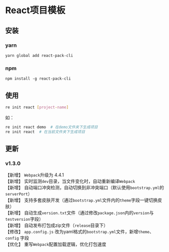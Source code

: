 # React项目模板
## 安装

### yarn 

```
yarn global add react-pack-cli
```

### npm 

```
npm install -g react-pack-cli
```

## 使用

```sh
re init react [project-name]
```

如：

```sh
re init react demo  # 在demo文件夹下生成项目
re init react  # 在当前文件夹下生成项目
```

## 更新

### v1.3.0

【新增】 `Webpack`升级为 4.4.1   
【新增】 实时监测`dev`目录，当文件变化时，自动重新编译`Webpack`   
【新增】 自动端口冲突检测，自动切换到非冲突端口（默认使用`bootstrap.yml`的`serverPort`）   
【新增】 支持多套皮肤开发（通过`bootstrap.yml`文件内的`theme`字段一键切换皮肤）   
【新增】 自动生成`version.txt`文件（通过修改`package.json`内的`version`与`testversion`字段）   
【新增】 自动发布打包成zip文件（`release`目录下）   
【修改】 `app.config.js` 改为yaml格式的`bootstrap.yml`文件，新增`theme`、`config` 字段   
【优化】 重写`Webpack`配置加载逻辑，优化打包速度
 

